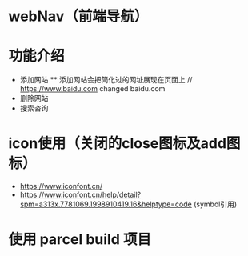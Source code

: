 # webNav（前端导航）
# 功能介绍
* 添加网站
** 添加网站会把简化过的网址展现在页面上 // https://www.baidu.com   changed   baidu.com
* 删除网站
* 搜索咨询
# icon使用（关闭的close图标及add图标）
* https://www.iconfont.cn/
* https://www.iconfont.cn/help/detail?spm=a313x.7781069.1998910419.16&helptype=code (symbol引用)
# 使用 parcel build 项目
